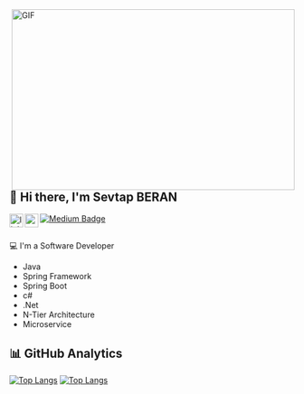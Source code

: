 <img align="right" alt="GIF" src="https://miro.medium.com/max/1400/1*qdAW1TjCN57h1lbuuzvchg.gif" width="500" height="320" />

##  👩‍ Hi there, I'm Sevtap BERAN
[<img align="left" alt="linkedin | LinkedIn" width="24px" src="https://raw.githubusercontent.com/peterthehan/peterthehan/master/assets/linkedin.svg" />][linkedin]
[<img align="left" height="24" width="24" src="https://cdn.jsdelivr.net/npm/simple-icons@v4/icons/gmail.svg" />][gmail]
[![Medium Badge](https://img.shields.io/badge/-Medium-FF9800?style=flat-quare&labelColor=FF9800&logo=Medium&logoColor=white&link=link)][medium]
##



  💻 I'm a Software Developer

- Java <br />
-  Spring Framework <br />
-  Spring Boot <br />
-  c# <br />
-  .Net <br />
-  N-Tier Architecture <br />
-  Microservice <br />

##  📊 GitHub Analytics

[![Top Langs](https://github-readme-stats.vercel.app/api/top-langs/?username=sevtapberan&layout=compact)](https://github.com/anuraghazra/github-readme-stats)  [![Top Langs](https://github-readme-stats.vercel.app/api?username=sevtapberan&show_icons=true&locale=en)](https://github.com/anuraghazra/github-readme-stats)
<br />

[linkedin]: https://www.linkedin.com/in/sevtap-beran/?originalSubdomain=tr
[medium]: https://medium.com/@sevtapberan_64025
[gmail]: mailto:sevtapberan@gmail.com
[flutter]: https://flutter.dev/
[vsCode]: https://code.visualstudio.com/
[git]: https://github.com/sevtapberan
[android]: https://www.android.com/
[github]: https://github.com/sevtapberan
[python]: https://www.python.org/
[ios]: https://www.apple.com/ios/ios-14/
[xd]: https://www.adobe.com/products/xd.html




[linkedin]: https://www.linkedin.com/in/sevtap-beran/?originalSubdomain=tr
[medium]: https://medium.com/@sevtapberan_64025
[gmail]: mailto:sevtapberan@gmail.com
[flutter]: https://flutter.dev/
[vsCode]: https://code.visualstudio.com/
[git]: https://github.com/serapberan/
[android]: https://www.android.com/
[github]: https://github.com/sevtapberan/
[python]: https://www.python.org/
[ios]: https://www.apple.com/ios/ios-14/
[xd]: https://www.adobe.com/products/xd.html
